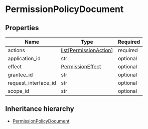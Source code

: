 

# PermissionPolicyDocument

## Properties

Name | Type | Required
-------- | -------- | --------
actions | [list[PermissionAction]](PermissionAction.md) | required
application_id | str | optional
effect | [PermissionEffect](PermissionEffect.md) | optional
grantee_id | str | optional
request_interface_id | str | optional
scope_id | str | optional




## Inheritance hierarchy


* [PermissionPolicyDocument](PermissionPolicyDocument.md)
